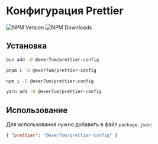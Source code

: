 # Конфигурация Prettier

![NPM Version](https://img.shields.io/npm/v/%40exer7um%2Fprettier-config?color=%232563EB)
![NPM Downloads](https://img.shields.io/npm/dt/%40exer7um%2Fprettier-config?color=%232563EB)

## Установка

```bash
bun add -D @exer7um/prettier-config
```

```bash
pnpm i -D @exer7um/prettier-config
```

```bash
npm i -D @exer7um/prettier-config
```

```bash
yarn add -D @exer7um/prettier-config
```

## Использование

Для использования нужно добавить в файл `package.json`:

```json
{ "prettier": "@exer7um/prettier-config" }
```

